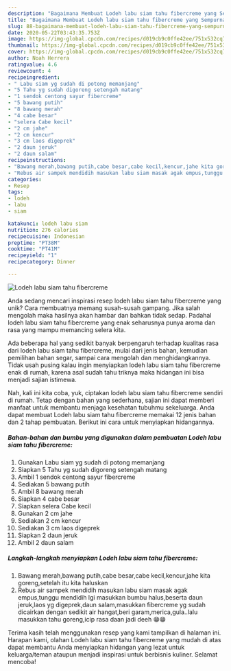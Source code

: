 ```yaml
---
description: "Bagaimana Membuat Lodeh labu siam tahu fibercreme yang Sempurna"
title: "Bagaimana Membuat Lodeh labu siam tahu fibercreme yang Sempurna"
slug: 88-bagaimana-membuat-lodeh-labu-siam-tahu-fibercreme-yang-sempurna
date: 2020-05-22T03:43:35.753Z
image: https://img-global.cpcdn.com/recipes/d019cb9c0ffe42ee/751x532cq70/lodeh-labu-siam-tahu-fibercreme-foto-resep-utama.jpg
thumbnail: https://img-global.cpcdn.com/recipes/d019cb9c0ffe42ee/751x532cq70/lodeh-labu-siam-tahu-fibercreme-foto-resep-utama.jpg
cover: https://img-global.cpcdn.com/recipes/d019cb9c0ffe42ee/751x532cq70/lodeh-labu-siam-tahu-fibercreme-foto-resep-utama.jpg
author: Noah Herrera
ratingvalue: 4.6
reviewcount: 4
recipeingredient:
- " Labu siam yg sudah di potong memanjang"
- "5 Tahu yg sudah digoreng setengah matang"
- "1 sendok centong sayur fibercreme"
- "5 bawang putih"
- "8 bawang merah"
- "4 cabe besar"
- "selera Cabe kecil"
- "2 cm jahe"
- "2 cm kencur"
- "3 cm laos digeprek"
- "2 daun jeruk"
- "2 daun salam"
recipeinstructions:
- "Bawang merah,bawang putih,cabe besar,cabe kecil,kencur,jahe kita goreng,setelah itu kita haluskan"
- "Rebus air sampek mendidih masukan labu siam masak agak empus,tunggu mendidih lgi masukkan bumbu halus,beserta daun jeruk,laos yg digeprek,daun salam,masukkan fibercreme yg sudah dicairkan dengan sedikit air hangat,beri garam,merica,gula..lalu masukkan tahu goreng,icip rasa daan jadi deeh 😁😁"
categories:
- Resep
tags:
- lodeh
- labu
- siam

katakunci: lodeh labu siam 
nutrition: 276 calories
recipecuisine: Indonesian
preptime: "PT38M"
cooktime: "PT41M"
recipeyield: "1"
recipecategory: Dinner

---
```



![Lodeh labu siam tahu fibercreme](https://img-global.cpcdn.com/recipes/d019cb9c0ffe42ee/751x532cq70/lodeh-labu-siam-tahu-fibercreme-foto-resep-utama.jpg)

Anda sedang mencari inspirasi resep lodeh labu siam tahu fibercreme yang unik? Cara membuatnya memang susah-susah gampang. Jika salah mengolah maka hasilnya akan hambar dan bahkan tidak sedap. Padahal lodeh labu siam tahu fibercreme yang enak seharusnya punya aroma dan rasa yang mampu memancing selera kita.

Ada beberapa hal yang sedikit banyak berpengaruh terhadap kualitas rasa dari lodeh labu siam tahu fibercreme, mulai dari jenis bahan, kemudian pemilihan bahan segar, sampai cara mengolah dan menghidangkannya. Tidak usah pusing kalau ingin menyiapkan lodeh labu siam tahu fibercreme enak di rumah, karena asal sudah tahu triknya maka hidangan ini bisa menjadi sajian istimewa.




Nah, kali ini kita coba, yuk, ciptakan lodeh labu siam tahu fibercreme sendiri di rumah. Tetap dengan bahan yang sederhana, sajian ini dapat memberi manfaat untuk membantu menjaga kesehatan tubuhmu sekeluarga. Anda dapat membuat Lodeh labu siam tahu fibercreme memakai 12 jenis bahan dan 2 tahap pembuatan. Berikut ini cara untuk menyiapkan hidangannya.

<!--inarticleads1-->

##### Bahan-bahan dan bumbu yang digunakan dalam pembuatan Lodeh labu siam tahu fibercreme:

1. Gunakan  Labu siam yg sudah di potong memanjang
1. Siapkan 5 Tahu yg sudah digoreng setengah matang
1. Ambil 1 sendok centong sayur fibercreme
1. Sediakan 5 bawang putih
1. Ambil 8 bawang merah
1. Siapkan 4 cabe besar
1. Siapkan selera Cabe kecil
1. Gunakan 2 cm jahe
1. Sediakan 2 cm kencur
1. Sediakan 3 cm laos digeprek
1. Siapkan 2 daun jeruk
1. Ambil 2 daun salam




<!--inarticleads2-->

##### Langkah-langkah menyiapkan Lodeh labu siam tahu fibercreme:

1. Bawang merah,bawang putih,cabe besar,cabe kecil,kencur,jahe kita goreng,setelah itu kita haluskan
1. Rebus air sampek mendidih masukan labu siam masak agak empus,tunggu mendidih lgi masukkan bumbu halus,beserta daun jeruk,laos yg digeprek,daun salam,masukkan fibercreme yg sudah dicairkan dengan sedikit air hangat,beri garam,merica,gula..lalu masukkan tahu goreng,icip rasa daan jadi deeh 😁😁




Terima kasih telah menggunakan resep yang kami tampilkan di halaman ini. Harapan kami, olahan Lodeh labu siam tahu fibercreme yang mudah di atas dapat membantu Anda menyiapkan hidangan yang lezat untuk keluarga/teman ataupun menjadi inspirasi untuk berbisnis kuliner. Selamat mencoba!
